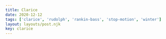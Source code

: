 ```yaml
---
title: Clarice
date: 2020-12-12
tags: ['clarice', 'rudolph', 'rankin-bass', 'stop-motion', 'winter']
layout: layouts/post.njk
key: clarice
---
```


